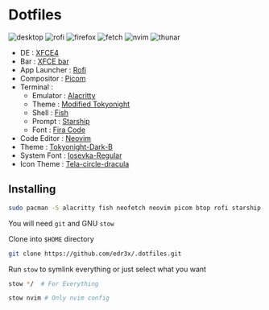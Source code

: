 # Dotfiles

![desktop](https://user-images.githubusercontent.com/45848083/198842889-7b6b4a56-6175-4d6d-87c9-e4620f7951f6.png)
![rofi](https://user-images.githubusercontent.com/45848083/198842904-54399bed-09ac-46bf-bd41-dfd4eecc1e9b.png)
![firefox](https://user-images.githubusercontent.com/45848083/198842916-f6a934cd-0205-48fd-9058-0422af2c4e48.png)
![fetch](https://user-images.githubusercontent.com/45848083/198842920-5715610c-4a8f-4034-98d3-ad3638e576ee.png)
![nvim](https://user-images.githubusercontent.com/45848083/198842932-e0cdc8ba-99fd-4302-9f76-42033f9699c1.png)
![thunar](https://user-images.githubusercontent.com/45848083/198842947-62a736b7-9eeb-4411-8372-c899de40b2ff.png)

- DE : [XFCE4](https://www.xfce.org/)
- Bar : [XFCE bar](https://www.xfce.org/)
- App Launcher : [Rofi](https://github.com/davatorium/rofi/)
- Compositor : [Picom](https://github.com/yshui/picom)
- Terminal :
    - Emulator : [Alacritty](https://alacritty.org/)
    - Theme : [Modified Tokyonight]()
    - Shell : [Fish](https://fishshell.com/)
    - Prompt : [Starship](https://starship.rs/)
    - Font : [Fira Code](https://www.nerdfonts.com/font-downloads)
- Code Editor : [Neovim](https://neovim.io/)
- Theme : [Tokyonight-Dark-B](https://www.xfce-look.org/p/1681315/)
- System Font : [Iosevka-Regular](https://github.com/be5invis/Iosevka)
- Icon Theme : [Tela-circle-dracula](https://www.xfce-look.org/p/1359276/)

## Installing

```bash
sudo pacman -S alacritty fish neofetch neovim picom btop rofi starship tmux
```

You will need `git` and GNU `stow`

Clone into `$HOME` directory

```bash
git clone https://github.com/edr3x/.dotfiles.git 
```

Run `stow` to symlink everything or just select what you want

```bash
stow */  # For Everything
```

```bash
stow nvim # Only nvim config
```
